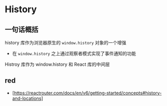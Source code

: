 # History

## 一句话概括

history 库作为浏览器原生的 `window.history` 对象的一个增强

- 在 `window.history` 之上通过观察者模式实现了事件通知的功能

Histroy 库作为 window.history 和 React 库的中间层

## red

- [https://reactrouter.com/docs/en/v6/getting-started/concepts#history-and-locations]